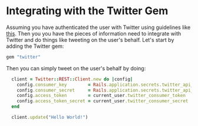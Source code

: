 # Integrating with the Twitter Gem
Assuming you have authenticated the user with Twitter using guidelines like [this](https://gist.github.com/tkbeili/3a524cbfe91a3e994b93). Then you you have the pieces of information need to integrate with Twitter and do things like tweeting on the user's behalf. Let's start by adding the Twitter gem:
```ruby
gem "twitter"
```
Then you can simply tweet on the user's behalf by doing:
```ruby
  client = Twitter::REST::Client.new do |config|
    config.consumer_key        = Rails.application.secrets.twitter_api_key
    config.consumer_secret     = Rails.application.secrets.twitter_api_secret
    config.access_token        = current_user.twitter_consumer_token
    config.access_token_secret = current_user.twitter_consumer_secret
  end

  client.update("Hello World!")
```
